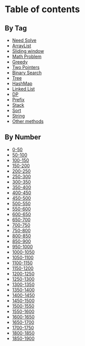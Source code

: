 # Table of contents

## By Tag

* [Need Solve](README.md)
* [ArrayList](<README (1).md>)
* [Sliding window](by-tag/sliding-window.md)
* [Math Problem](<README (2) (1).md>)
* [Greedy](<README (1) (1).md>)
* [Two Pointers](by-tag/two-pointers.md)
* [Binary Search](by-tag/binary-search.md)
* [Tree](<README (1) (1) (1).md>)
* [HashMap](by-tag/hashmap.md)
* [Linked List](by-tag/linked-list.md)
* [DP](<README (1) (1) (1) (1).md>)
* [Prefix](by-tag/prefix.md)
* [Stack](by-tag/stack.md)
* [Sort](by-tag/sort.md)
* [String](by-tag/string.md)
* [Other methods](by-tag/other-methods.md)

## By Number

* [0-50](by-number/0-50.md)
* [50-100](by-number/50-100.md)
* [100-150](by-number/100-150.md)
* [150-200](by-number/150-200.md)
* [200-250](by-number/200-250.md)
* [250-300](by-number/250-300.md)
* [300-350](by-number/300-350.md)
* [350-400](by-number/page-3.md)
* [400-450](by-number/400-450.md)
* [450-500](by-number/450-500.md)
* [500-550](by-number/500-550.md)
* [550-600](by-number/550-600.md)
* [600-650](by-number/600-650.md)
* [650-700](by-number/650-700.md)
* [700-750](by-number/700-750.md)
* [750-800](by-number/750-800.md)
* [800-850](by-number/800-850.md)
* [850-900](by-number/850-900.md)
* [950-1000](by-number/950-1000.md)
* [1000-1050](by-number/1000-1050.md)
* [1050-1100](by-number/1050-1100.md)
* [1100-1150](by-number/1100-1150.md)
* [1150-1200](by-number/1150-1200.md)
* [1200-1250](by-number/1200-1250.md)
* [1250-1300](by-number/1250-1300.md)
* [1300-1350](by-number/1300-1350.md)
* [1350-1400](by-number/1350-1400.md)
* [1400-1450](by-number/1400-1450.md)
* [1450-1500](by-number/1450-1500.md)
* [1500-1550](by-number/1500-1550.md)
* [1550-1600](by-number/1550-1600.md)
* [1600-1650](by-number/1600-1650.md)
* [1650-1700](by-number/1650-1700.md)
* [1700-1750](by-number/1700-1750.md)
* [1800-1850](by-number/1800-1850.md)
* [1850-1900](by-number/1850-1900.md)
